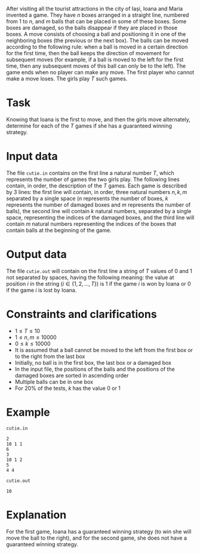 After visiting all the tourist attractions in the city of Iași, Ioana and Maria invented a game. They have $n$ boxes arranged in a straight line, numbered from $1$ to $n$, and $m$ balls that can be placed in some of these boxes. Some boxes are damaged, so the balls disappear if they are placed in those boxes. A move consists of choosing a ball and positioning it in one of the neighboring boxes (the previous or the next box). The balls can be moved according to the following rule: when a ball is moved in a certain direction for the first time, then the ball keeps the direction of movement for subsequent moves (for example, if a ball is moved to the left for the first time, then any subsequent moves of this ball can only be to the left). The game ends when no player can make any move. The first player who cannot make a move loses. The girls play $T$ such games.

# Task

Knowing that Ioana is the first to move, and then the girls move alternately, determine for each of the $T$ games if she has a guaranteed winning strategy.

# Input data

The file `cutie.in` contains on the first line a natural number $T$, which represents the number of games the two girls play. The following lines contain, in order, the description of the $T$ games. Each game is described by $3$ lines: the first line will contain, in order, three natural numbers $n,k,m$ separated by a single space ($n$ represents the number of boxes, $k$ represents the number of damaged boxes and $m$ represents the number of balls), the second line will contain $k$ natural numbers, separated by a single space, representing the indices of the damaged boxes, and the third line will contain $m$ natural numbers representing the indices of the boxes that contain balls at the beginning of the game.

# Output data

The file `cutie.out` will contain on the first line a string of $T$ values of $0$ and $1$ not separated by spaces, having the following meaning: the value at position $i$ in the string $(i \in \{ 1,2, \ldots ,T \})$ is $1$ if the game $i$ is won by Ioana or $0$ if the game $i$ is lost by Ioana.

# Constraints and clarifications

* $1 \leq T \leq 10$
* $1 \leq n, m \leq 10 000$
* $0 \leq k \leq 10 000$
* It is assumed that a ball cannot be moved to the left from the first box or to the right from the last box
* Initially, no ball is in the first box, the last box or a damaged box
* In the input file, the positions of the balls and the positions of the damaged boxes are sorted in ascending order
* Multiple balls can be in one box
* For $20\%$ of the tests, $k$ has the value $0$ or $1$

# Example

`cutie.in`
```
2
10 1 1
6
3
10 1 2
5
4 4
```

`cutie.out`
```
10
```

# Explanation

For the first game, Ioana has a guaranteed winning strategy (to win she will move the ball to the right), and for the second game, she does not have a guaranteed winning strategy.